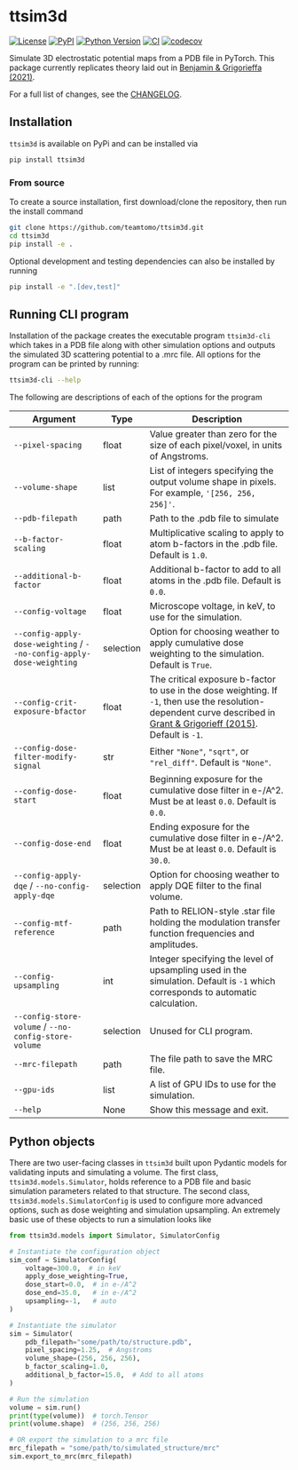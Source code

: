 # ttsim3d

[![License](https://img.shields.io/pypi/l/ttsim3d.svg?color=green)](https://github.com/jdickerson95/ttsim3d/raw/main/LICENSE)
[![PyPI](https://img.shields.io/pypi/v/ttsim3d.svg?color=green)](https://pypi.org/project/ttsim3d)
[![Python Version](https://img.shields.io/pypi/pyversions/ttsim3d.svg?color=green)](https://python.org)
[![CI](https://github.com/jdickerson95/ttsim3d/actions/workflows/ci.yml/badge.svg)](https://github.com/jdickerson95/ttsim3d/actions/workflows/ci.yml)
[![codecov](https://codecov.io/gh/jdickerson95/ttsim3d/branch/main/graph/badge.svg)](https://codecov.io/gh/jdickerson95/ttsim3d)

Simulate 3D electrostatic potential maps from a PDB file in PyTorch.
This package currently replicates theory laid out in [Benjamin & Grigorieffa (2021)](https://doi.org/10.1107/S2052252521008538).

For a full list of changes, see the [CHANGELOG](CHANGELOG.md).

## Installation

`ttsim3d` is available on PyPi and can be installed via

```zsh
pip install ttsim3d
```

### From source
To create a source installation, first download/clone the repository, then run the install command
```zsh
git clone https://github.com/teamtomo/ttsim3d.git
cd ttsim3d
pip install -e .
```

Optional development and testing dependencies can also be installed by running
```zsh
pip install -e ".[dev,test]"
```

## Running CLI program

Installation of the package creates the executable program `ttsim3d-cli` which takes in a PDB file along with other simulation options and outputs the simulated 3D scattering potential to a .mrc file. 
All options for the program can be printed by running:
```zsh
ttsim3d-cli --help
```

The following are descriptions of each of the options for the program

| Argument | Type | Description
|----------|------|------------
| `--pixel-spacing`                                                     | float     | Value greater than zero for the size of each pixel/voxel, in units of Angstroms.
| `--volume-shape`                                                      | list      | List of integers specifying the output volume shape in pixels. For example, `'[256, 256, 256]'`.
| `--pdb-filepath`                                                      | path      | Path to the .pdb file to simulate
| `--b-factor-scaling`                                                  | float     | Multiplicative scaling to apply to atom b-factors in the .pdb file. Default is `1.0`.
| `--additional-b-factor`                                               | float     | Additional b-factor to add to all atoms in the .pdb file. Default is `0.0`.
| `--config-voltage`                                                    | float     | Microscope voltage, in keV, to use for the simulation.
| `--config-apply-dose-weighting` / `--no-config-apply-dose-weighting`  | selection | Option for choosing weather to apply cumulative dose weighting to the simulation. Default is `True`.
| `--config-crit-exposure-bfactor`                                      | float     | The critical exposure b-factor to use in the dose weighting. If `-1`, then use the resolution-dependent curve described in [Grant & Grigorieff (2015)](https://doi.org/10.7554/eLife.06980). Default is `-1`.
| `--config-dose-filter-modify-signal`                                  | str       | Either `"None"`, `"sqrt"`, or `"rel_diff"`. Default is `"None"`.
| `--config-dose-start`                                                 | float     | Beginning exposure for the cumulative dose filter in e-/A^2. Must be at least `0.0`. Default is `0.0`.
| `--config-dose-end`                                                   | float     | Ending exposure for the cumulative dose filter in e-/A^2. Must be at least `0.0`. Default is `30.0`.
| `--config-apply-dqe` / `--no-config-apply-dqe`                        | selection | Option for choosing weather to apply DQE filter to the final volume.
| `--config-mtf-reference`                                              | path      | Path to RELION-style .star file holding the modulation transfer function frequencies and amplitudes.
| `--config-upsampling`                                                 | int       | Integer specifying the level of upsampling used in the simulation. Default is `-1` which corresponds to automatic calculation.
| `--config-store-volume` / `--no-config-store-volume`                  | selection | Unused for CLI program.
| `--mrc-filepath`                                                      | path      | The file path to save the MRC file.
| `--gpu-ids`                                                           | list      | A list of GPU IDs to use for the simulation.
| `--help`                                                              | None      | Show this message and exit.

## Python objects

There are two user-facing classes in `ttsim3d` built upon Pydantic models for validating inputs and simulating a volume.
The first class, `ttsim3d.models.Simulator`, holds reference to a PDB file and basic simulation parameters related to that structure.
The second class, `ttsim3d.models.SimulatorConfig` is used to configure more advanced options, such as dose weighting and simulation upsampling.
An extremely basic use of these objects to run a simulation looks like
```python
from ttsim3d.models import Simulator, SimulatorConfig

# Instantiate the configuration object 
sim_conf = SimulatorConfig(
    voltage=300.0,  # in keV
    apply_dose_weighting=True,
    dose_start=0.0,  # in e-/A^2
    dose_end=35.0,   # in e-/A^2
    upsampling=-1,   # auto
)

# Instantiate the simulator
sim = Simulator(
    pdb_filepath="some/path/to/structure.pdb",
    pixel_spacing=1.25,  # Angstroms
    volume_shape=(256, 256, 256),
    b_factor_scaling=1.0,
    additional_b_factor=15.0,  # Add to all atoms
)

# Run the simulation
volume = sim.run()
print(type(volume))  # torch.Tensor
print(volume.shape)  # (256, 256, 256)

# OR export the simulation to a mrc file
mrc_filepath = "some/path/to/simulated_structure/mrc"
sim.export_to_mrc(mrc_filepath)
```
